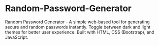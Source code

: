# Random-Password-Generator
Random Password Generator - A simple web-based tool for generating secure and random passwords instantly. Toggle between dark and light themes for better user experience. Built with HTML, CSS (Bootstrap), and JavaScript.
